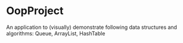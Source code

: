 # OopProject
An application to (visually) demonstrate following data structures and algorithms: Queue, ArrayList,  HashTable

